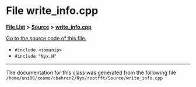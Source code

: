 
# File write\_info.cpp


[**File List**](files.md) **>** [**Source**](dir_74389ed8173ad57b461b9d623a1f3867.md) **>** [**write\_info.cpp**](write__info_8cpp.md)

[Go to the source code of this file.](write__info_8cpp_source.md)



* `#include <iomanip>`
* `#include "Nyx.H"`
























------------------------------
The documentation for this class was generated from the following file `/home/uni06/cosmo/cbehren2/Nyx/rootfft/Source/write_info.cpp`